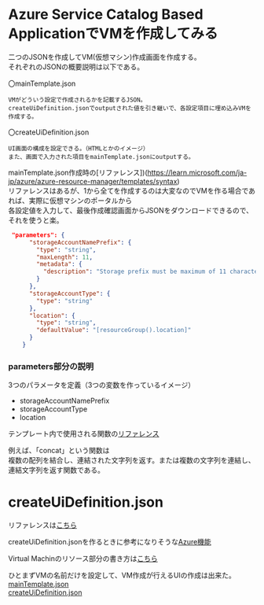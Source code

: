 #  Azure Service Catalog Based ApplicationでVMを作成してみる  

二つのJSONを作成してVM(仮想マシン)作成画面を作成する。  
それぞれのJSONの概要説明は以下である。  

〇mainTemplate.json  
```
VMがどういう設定で作成されるかを記載するJSON。
createUiDefinition.jsonでoutputされた値を引き継いで、各設定項目に埋め込みVMを作成する。
```
〇createUiDefinition.json
```
UI画面の構成を設定できる。（HTMLとかのイメージ）
また、画面で入力された項目をmainTemplate.jsonにoutputする。
```  

mainTemplate.json作成時の[リファレンス])(https://learn.microsoft.com/ja-jp/azure/azure-resource-manager/templates/syntax)  
リファレンスはあるが、1から全てを作成するのは大変なのでVMを作る場合であれば、実際に仮想マシンのポータルから  
各設定値を入力して、最後作成確認画面からJSONをダウンロードできるので、それを使うと楽。  


```JSON
 "parameters": {
      "storageAccountNamePrefix": {
        "type": "string",
        "maxLength": 11,
        "metadata": {
          "description": "Storage prefix must be maximum of 11 characters with only lowercase letters or numbers."
        }
      },
      "storageAccountType": {
        "type": "string"
      },
      "location": {
        "type": "string",
        "defaultValue": "[resourceGroup().location]"
      }
    }
```

### parameters部分の説明  
3つのパラメータを定義（3つの変数を作っているイメージ）  
- storageAccountNamePrefix  
- storageAccountType  
- location  

テンプレート内で使用される関数の[リファレンス](https://learn.microsoft.com/ja-jp/azure/azure-resource-manager/templates/template-functions)  

例えば、「concat」という関数は  
複数の配列を結合し、連結された文字列を返す。または複数の文字列を連結し、連結文字列を返す関数である。  


# createUiDefinition.json  

リファレンスは[こちら](https://learn.microsoft.com/ja-jp/azure/azure-resource-manager/managed-applications/create-uidefinition-elements)  

createUiDefinition.jsonを作るときに参考になりそうな[Azure機能](https://portal.azure.com/?feature.customPortal=false#view/Microsoft_Azure_CreateUIDef/SandboxBlade)  

Virtual Machinのリソース部分の書き方は[こちら](https://learn.microsoft.com/ja-jp/azure/templates/microsoft.compute/2022-08-01/virtualmachinescalesets/virtualmachines?pivots=deployment-language-arm-template)  

ひとまずVMの名前だけを設定して、VM作成が行えるUIの作成は出来た。  
[mainTemplate.json](./file_makeVM/%E6%93%8D%E4%BD%9C1%E3%81%A4%E3%81%AEVM%E4%BD%9C%E6%88%90%E7%94%BB%E9%9D%A2/mainTemplate.json)  
[createUiDefinition.json](./file_makeVM/%E6%93%8D%E4%BD%9C1%E3%81%A4%E3%81%AEVM%E4%BD%9C%E6%88%90%E7%94%BB%E9%9D%A2/createUiDefinition.json)  






